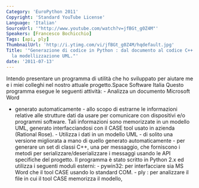 ```yaml
---
Category: 'EuroPython 2011'
Copyright: 'Standard YouTube License'
Language: 'Italian'
SourceUrl: '"http://www.youtube.com/watch?v=jfBGt_g0Z4M"'
Speakers: [Francesco Bochicchio]
Tags: [api, ply]
ThumbnailUrl: 'http://i.ytimg.com/vi/jfBGt_g0Z4M/hqdefault.jpg'
Title: '"Generazione di codice in Python : dal documento al codice C++ passando per
  la modellizzazione UML."'
date: '2011-07-13'
---
```

Intendo presentare un programma di utilità che ho sviluppato per aiutare me e
i miei colleghi nel nostro attuale progetto.Space Software Italia Questo
programma esegue le seguenti attività: - Analizza un documento Microsoft Word
- generato automaticamente - allo scopo di estrarne le informazioni relative
alle strutture dati da usare per comunicare con dispositivi e/o programmi
software. Tali informazioni sono memorizzate in un modello UML, generato
interfacciandosi con il CASE tool usato in azienda (Rational Rose). - Utilizza
i dati in un modello UML - di solito una versione migliorata a mano di quello
generato automaticamente - per generare un set di classi C++, una per
messaggio, che forniscono i metodi per serializzare/deserializzare i messaggi
usando le API specifiche del progetto. Il programma è stato scritto in Python
2.x ed utilizza i seguenti moduli esterni: - pywin32: per interfacciare sia MS
Word che il tool CASE usando lo standard COM. - ply : per analizzare il file
in cui il tool CASE memorizza il modello,

